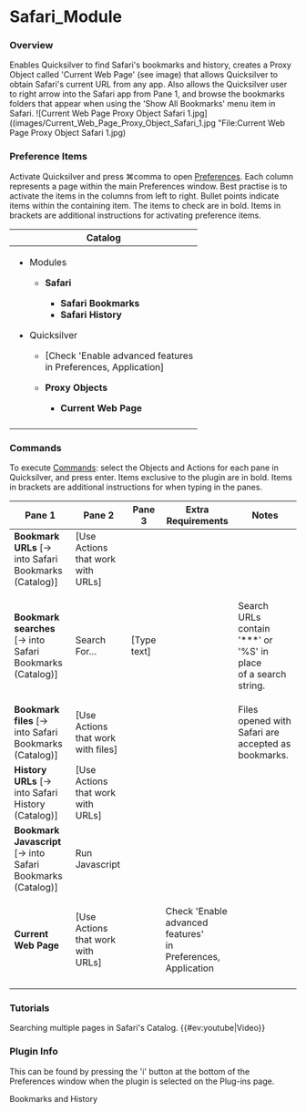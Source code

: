 # Safari\_Module

### Overview

Enables Quicksilver to find Safari's bookmarks and history, creates a Proxy Object called 'Current Web Page' (see image) that allows Quicksilver to obtain Safari's current URL from any app. Also allows the Quicksilver user to right arrow into the Safari app from Pane 1, and browse the bookmarks folders that appear when using the 'Show All Bookmarks' menu item in Safari. !\[Current Web Page Proxy Object Safari 1.jpg]\((images/Current\_Web\_Page\_Proxy\_Object\_Safari\_1.jpg "File:Current Web Page Proxy Object Safari 1.jpg)

### Preference Items

Activate Quicksilver and press ⌘comma to open [Preferences](https://docs.qsapp.com/documentation/Preferences). Each column represents a page within the main Preferences window. Best practise is to activate the items in the columns from left to right. Bullet points indicate items within the containing item. The items to check are in bold. Items in brackets are additional instructions for activating preference items.

| Catalog                                                                                                                                                                                                                                                                                                                                                                                       |
| --------------------------------------------------------------------------------------------------------------------------------------------------------------------------------------------------------------------------------------------------------------------------------------------------------------------------------------------------------------------------------------------- |
| <ul><li><p>Modules</p><ul><li><p><strong>Safari</strong></p><ul><li><strong>Safari Bookmarks</strong></li><li><strong>Safari History</strong><br></li></ul></li></ul></li><li><p>Quicksilver</p><ul><li>[Check 'Enable advanced features<br>in Preferences, Application]</li><li><p><strong>Proxy Objects</strong></p><ul><li><strong>Current Web Page</strong></li></ul></li></ul></li></ul> |
|                                                                                                                                                                                                                                                                                                                                                                                               |

### Commands

To execute [Commands](https://docs.qsapp.com/documentation/Commands): select the Objects and Actions for each pane in Quicksilver, and press enter. Items exclusive to the plugin are in bold. Items in brackets are additional instructions for when typing in the panes.

| Pane 1                                                       | Pane 2                              | Pane 3       | Extra Requirements                                                     | Notes                                                                        |
| ------------------------------------------------------------ | ----------------------------------- | ------------ | ---------------------------------------------------------------------- | ---------------------------------------------------------------------------- |
| **Bookmark URLs** \[→ into Safari Bookmarks (Catalog)]       | \[Use Actions that work with URLs]  |              |                                                                        |                                                                              |
| **Bookmark searches** \[→ into Safari Bookmarks (Catalog)]   | Search For…                         | \[Type text] |                                                                        | <p>Search URLs contain '***' or '%S' in place<br>of a search string.<br></p> |
| **Bookmark files** \[→ into Safari Bookmarks (Catalog)]      | \[Use Actions that work with files] |              |                                                                        | Files opened with Safari are accepted as bookmarks.                          |
| **History URLs** \[→ into Safari History (Catalog)]          | \[Use Actions that work with URLs]  |              |                                                                        |                                                                              |
| **Bookmark Javascript** \[→ into Safari Bookmarks (Catalog)] | Run Javascript                      |              |                                                                        |                                                                              |
| **Current Web Page**                                         | \[Use Actions that work with URLs]  |              | <p>Check 'Enable advanced features'<br>in Preferences, Application</p> |                                                                              |
|                                                              |                                     |              |                                                                        |                                                                              |

### Tutorials

Searching multiple pages in Safari's Catalog. \{{#ev:youtube|Video\}}

### Plugin Info

This can be found by pressing the 'i' button at the bottom of the Preferences window when the plugin is selected on the Plug-ins page.

Bookmarks and History
